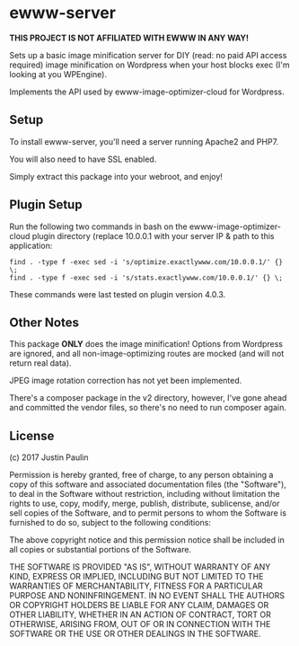 # ewww-server

**THIS PROJECT IS NOT AFFILIATED WITH EWWW IN ANY WAY!**

Sets up a basic image minification server for DIY (read: no paid API access
required) image minification on Wordpress when your host blocks exec
(I'm looking at you WPEngine).

Implements the API used by ewww-image-optimizer-cloud for Wordpress.

## Setup

To install ewww-server, you'll need a server running Apache2 and PHP7.

You will also need to have SSL enabled.

Simply extract this package into your webroot, and enjoy!

## Plugin Setup

Run the following two commands in bash on the ewww-image-optimizer-cloud
plugin directory (replace 10.0.0.1 with your server IP & path to this
application:

```
find . -type f -exec sed -i 's/optimize.exactlywww.com/10.0.0.1/' {} \;
find . -type f -exec sed -i 's/stats.exactlywww.com/10.0.0.1/' {} \;
```

These commands were last tested on plugin version 4.0.3.

## Other Notes

This package **ONLY** does the image minification! Options from Wordpress
are ignored, and all non-image-optimizing routes are mocked (and will not
return real data).

JPEG image rotation correction has not yet been implemented.

There's a composer package in the v2 directory, however, I've gone ahead
and committed the vendor files, so there's no need to run composer again.

## License

(c) 2017 Justin Paulin

Permission is hereby granted, free of charge, to any person obtaining a copy of this software and associated documentation files (the "Software"), to deal in the Software without restriction, including without limitation the rights to use, copy, modify, merge, publish, distribute, sublicense, and/or sell copies of the Software, and to permit persons to whom the Software is furnished to do so, subject to the following conditions:

The above copyright notice and this permission notice shall be included in all copies or substantial portions of the Software.

THE SOFTWARE IS PROVIDED "AS IS", WITHOUT WARRANTY OF ANY KIND, EXPRESS OR IMPLIED, INCLUDING BUT NOT LIMITED TO THE WARRANTIES OF MERCHANTABILITY, FITNESS FOR A PARTICULAR PURPOSE AND NONINFRINGEMENT. IN NO EVENT SHALL THE AUTHORS OR COPYRIGHT HOLDERS BE LIABLE FOR ANY CLAIM, DAMAGES OR OTHER LIABILITY, WHETHER IN AN ACTION OF CONTRACT, TORT OR OTHERWISE, ARISING FROM, OUT OF OR IN CONNECTION WITH THE SOFTWARE OR THE USE OR OTHER DEALINGS IN THE SOFTWARE.

